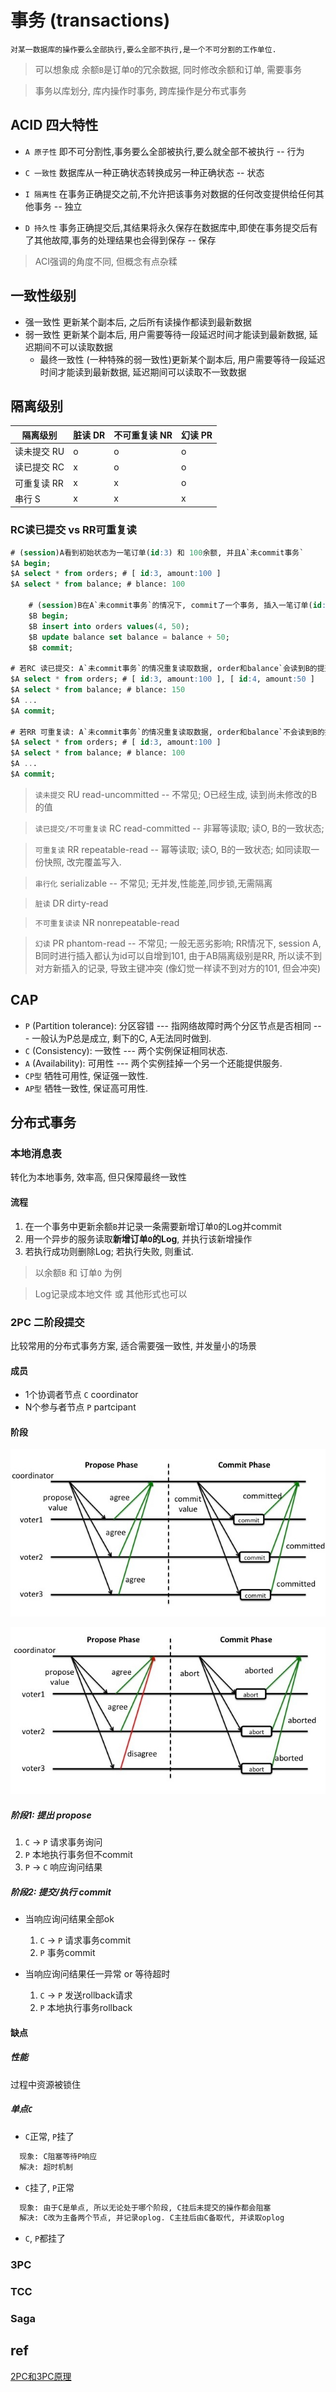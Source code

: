 # 事务 (transactions)  

    对某一数据库的操作要么全部执行,要么全部不执行,是一个不可分割的工作单位.

> 可以想象成 余额`B`是订单`O`的冗余数据, 同时修改余额和订单, 需要事务

> 事务以库划分, 库内操作时事务, 跨库操作是分布式事务

## ACID 四大特性  

- `A 原子性` 即不可分割性,事务要么全部被执行,要么就全部不被执行 -- 行为

- `C 一致性` 数据库从一种正确状态转换成另一种正确状态 -- 状态

- `I 隔离性` 在事务正确提交之前,不允许把该事务对数据的任何改变提供给任何其他事务 -- 独立

- `D 持久性` 事务正确提交后,其结果将永久保存在数据库中,即使在事务提交后有了其他故障,事务的处理结果也会得到保存 -- 保存

> ACI强调的角度不同, 但概念有点杂糅

## 一致性级别

- 强一致性 更新某个副本后, 之后所有读操作都读到最新数据
- 弱一致性 更新某个副本后, 用户需要等待一段延迟时间才能读到最新数据, 延迟期间不可以读取数据
  - 最终一致性 (一种特殊的弱一致性)更新某个副本后, 用户需要等待一段延迟时间才能读到最新数据, 延迟期间可以读取不一致数据

## 隔离级别  

| 隔离级别    | 脏读 DR| 不可重复读 NR | 幻读 PR |
| ----------- | ---- | ---------- | ---- |
| 读未提交 RU | o    | o          | o    |
| 读已提交 RC | x    | o          | o    |
| 可重复读 RR | x    | x          | o    |
| 串行 S      | x    | x          | x    |

### RC读已提交 vs RR可重复读

```sql
# (session)A看到初始状态为一笔订单(id:3) 和 100余额, 并且A`未commit事务`
$A begin;
$A select * from orders; # [ id:3, amount:100 ]
$A select * from balance; # blance: 100

    # (session)B在A`未commit事务`的情况下, commit了一个事务, 插入一笔订单(id:4),同时增加50余额
    $B begin;
    $B insert into orders values(4, 50);
    $B update balance set balance = balance + 50;
    $B commit;

# 若RC 读已提交: A`未commit事务`的情况重复读取数据, order和balance`会读到B的提交`, 即被其他事务干扰
$A select * from orders; # [ id:3, amount:100 ], [ id:4, amount:50 ]
$A select * from balance; # blance: 150
$A ...
$A commit;

# 若RR 可重复读: A`未commit事务`的情况重复读取数据, order和balance`不会读到B的提交`, 即体现了事务的隔离性
$A select * from orders; # [ id:3, amount:100 ]
$A select * from balance; # blance: 100
$A ...
$A commit;
```

> `读未提交` RU read-uncommitted -- 不常见; O已经生成, 读到尚未修改的B的值

> `读已提交/不可重复读` RC read-committed -- 非幂等读取; 读O, B的一致状态;

> `可重复读` RR repeatable-read -- 幂等读取; 读O, B的一致状态; 如同读取一份快照, 改完覆盖写入.

> `串行化` serializable -- 不常见; 无并发,性能差,同步锁,无需隔离

> `脏读` DR dirty-read

> `不可重复读读` NR nonrepeatable-read

> `幻读` PR phantom-read -- 不常见; 一般无恶劣影响; RR情况下, session A, B同时进行插入都认为id可以自增到101, 由于AB隔离级别是RR, 所以读不到对方新插入的记录, 导致主键冲突 (像幻觉一样读不到对方的101, 但会冲突)

## CAP  

- `P` (Partition tolerance): 分区容错 --- 指网络故障时两个分区节点是否相同 --- 一般认为P总是成立, 剩下的C, A无法同时做到.  
- `C` (Consistency): 一致性 --- 两个实例保证相同状态.
- `A` (Availability): 可用性 --- 两个实例挂掉一个另一个还能提供服务.
- `CP型` 牺牲可用性, 保证强一致性.
- `AP型` 牺牲一致性, 保证高可用性.

## 分布式事务

### 本地消息表

转化为本地事务, 效率高, 但只保障最终一致性

#### 流程

1. 在一个事务中更新余额`B`并记录一条需要新增订单`O`的Log并commit
2. 用一个异步的服务读取**新增订单`O`的Log**, 并执行该新增操作
3. 若执行成功则删除Log; 若执行失败, 则重试.

> 以余额`B` 和 订单`O` 为例

> Log记录成本地文件 或 其他形式也可以

### 2PC 二阶段提交

比较常用的分布式事务方案, 适合需要强一致性, 并发量小的场景

#### 成员

- 1个协调者节点 `C` coordinator
- N个参与者节点 `P` partcipant

#### 阶段

![img](res/2pc0.jpeg)

![img](res/2pc1.jpeg)

##### 阶段1: 提出 propose

  1. `C` -> `P` 请求事务询问
  2. `P` 本地执行事务但不commit
  3. `P` -> `C` 响应询问结果

##### 阶段2: 提交/执行 commit

- 当响应询问结果全部ok
  1. `C` -> `P` 请求事务commit
  2. `P` 事务commit

- 当响应询问结果任一异常 or 等待超时
  1. `C` -> `P` 发送rollback请求
  2. `P` 本地执行事务rollback

#### 缺点

##### 性能

过程中资源被锁住

##### 单点`C`

- `C`正常, `P`挂了

```bash
  现象: C阻塞等待P响应  
  解决: 超时机制
```

- `C`挂了, `P`正常

```bash
  现象: 由于C是单点, 所以无论处于哪个阶段, C挂后未提交的操作都会阻塞
  解决: C改为主备两个节点, 并记录oplog. C主挂后由C备取代, 并读取oplog
```

- `C`, `P`都挂了

### 3PC

### TCC

### Saga

## ref

[2PC和3PC原理](https://www.cnblogs.com/qdhxhz/p/11167025.html)
